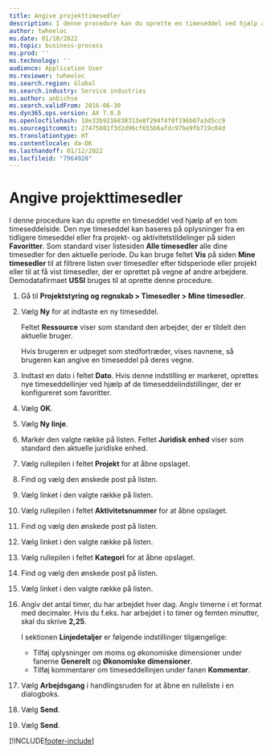 ```yaml
---
title: Angive projekttimesedler
description: I denne procedure kan du oprette en timeseddel ved hjælp af en tom timeseddelsformular.
author: twheeloc
ms.date: 01/10/2022
ms.topic: business-process
ms.prod: ''
ms.technology: ''
audience: Application User
ms.reviewer: twheeloc
ms.search.region: Global
ms.search.industry: Service industries
ms.author: anbichse
ms.search.validFrom: 2016-06-30
ms.dyn365.ops.version: AX 7.0.0
ms.openlocfilehash: 10e33b9216838313e8f294f4f0f196b07a3d5cc9
ms.sourcegitcommit: 27475081f3d2d96cf655b6afdc97be9fb719c04d
ms.translationtype: HT
ms.contentlocale: da-DK
ms.lasthandoff: 01/12/2022
ms.locfileid: "7964928"
---
```

# <a name="enter-project-timesheets"></a>Angive projekttimesedler

I denne procedure kan du oprette en timeseddel ved hjælp af en tom timeseddelside. Den nye timeseddel kan baseres på oplysninger fra en tidligere timeseddel eller fra projekt- og aktivitetstildelinger på siden **Favoritter**. Som standard viser listesiden **Alle timesedler** alle dine timesedler for den aktuelle periode. Du kan bruge feltet **Vis** på siden **Mine timesedler** til at filtrere listen over timesedler efter tidsperiode eller projekt eller til at få vist timesedler, der er oprettet på vegne af andre arbejdere. Demodatafirmaet **USSI** bruges til at oprette denne procedure.

1. Gå til **Projektstyring og regnskab \> Timesedler \> Mine timesedler**.
2. Vælg **Ny** for at indtaste en ny timeseddel.

    Feltet **Ressource** viser som standard den arbejder, der er tildelt den aktuelle bruger.

    Hvis brugeren er udpeget som stedfortræder, vises navnene, så brugeren kan angive en timeseddel på deres vegne.

3. Indtast en dato i feltet **Dato**. Hvis denne indstilling er markeret, oprettes nye timeseddellinjer ved hjælp af de timeseddelindstillinger, der er konfigureret som favoritter.
4. Vælg **OK**.
5. Vælg **Ny linje**.
6. Markér den valgte række på listen. Feltet **Juridisk enhed** viser som standard den aktuelle juridiske enhed.
7. Vælg rullepilen i feltet **Projekt** for at åbne opslaget.
8. Find og vælg den ønskede post på listen.
9. Vælg linket i den valgte række på listen.
10. Vælg rullepilen i feltet **Aktivitetsnummer** for at åbne opslaget.
11. Find og vælg den ønskede post på listen.
12. Vælg linket i den valgte række på listen.
13. Vælg rullepilen i feltet **Kategori** for at åbne opslaget.
14. Find og vælg den ønskede post på listen.
15. Vælg linket i den valgte række på listen.
16. Angiv det antal timer, du har arbejdet hver dag. Angiv timerne i et format med decimaler. Hvis du f.eks. har arbejdet i to timer og femten minutter, skal du skrive **2,25**.

    I sektionen **Linjedetaljer** er følgende indstillinger tilgængelige:

    - Tilføj oplysninger om moms og økonomiske dimensioner under fanerne **Generelt** og **Økonomiske dimensioner**.
    - Tilføj kommentarer om timeseddellinjen under fanen **Kommentar**.

17. Vælg **Arbejdsgang** i handlingsruden for at åbne en rulleliste i en dialogboks.
18. Vælg **Send**.
19. Vælg **Send**.

[!INCLUDE[footer-include](../../../../includes/footer-banner.md)]

